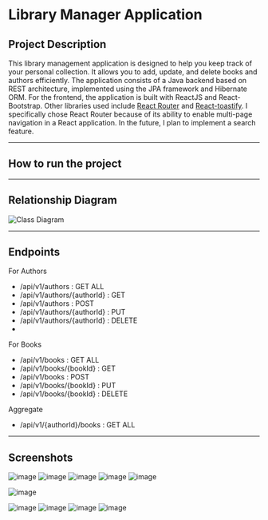 # Library Manager Application

## Project Description

This library management application is designed to help you keep track of your personal collection. It allows you to add, update, and delete books and authors efficiently. The application consists of a Java backend based on REST architecture, implemented using the JPA framework and Hibernate ORM. For the frontend, the application is built with ReactJS and React-Bootstrap. Other libraries used include [React Router](https://reactrouter.com/en/main) and [React-toastify](https://fkhadra.github.io/react-toastify/introduction). I specifically chose React Router because of its ability to enable multi-page navigation in a React application. In the future, I plan to implement a search feature.

---

## How to run the project



---

## Relationship Diagram

![Class Diagram](https://github.com/user-attachments/assets/a1eec4f3-1744-403b-8e8a-06d728ad6005)

---

## Endpoints

For Authors
- /api/v1/authors : GET ALL
- /api/v1/authors/{authorId} : GET
- /api/v1/authors : POST
- /api/v1/authors/{authorId} : PUT
- /api/v1/authors/{authorId} : DELETE
- 
For Books
- /api/v1/books : GET ALL
- /api/v1/books/{bookId} : GET
- /api/v1/books : POST
- /api/v1/books/{bookId} : PUT
- /api/v1/books/{bookId} : DELETE 

Aggregate
- /api/v1/{authorId}/books : GET ALL

---

## Screenshots

![image](https://github.com/user-attachments/assets/6af6c0bb-f8c4-4ddd-9851-23624fe34f40)
![image](https://github.com/user-attachments/assets/2eb5e335-f312-4c77-af94-07bcbbd2dbdf)
![image](https://github.com/user-attachments/assets/c7647ec8-b509-419c-ae34-0c22e334dc23)
![image](https://github.com/user-attachments/assets/c34a873c-7043-4848-820d-dd7c856c17cf)
![image](https://github.com/user-attachments/assets/9fe23bd1-5d26-417f-a86a-849609ed973b)

![image](https://github.com/user-attachments/assets/9dcf42e8-9af8-4051-bc28-97975d516b78)

![image](https://github.com/user-attachments/assets/6b6410b6-6ab2-4fb9-884d-aaf1d9c50fdc)
![image](https://github.com/user-attachments/assets/bd2add14-0976-4579-84f1-74555d8def04)
![image](https://github.com/user-attachments/assets/aef8c5ee-c8fd-41c5-bbee-6021e33e7e7f)
![image](https://github.com/user-attachments/assets/2664f098-8d61-4292-ba13-29ac4a8159a7)





